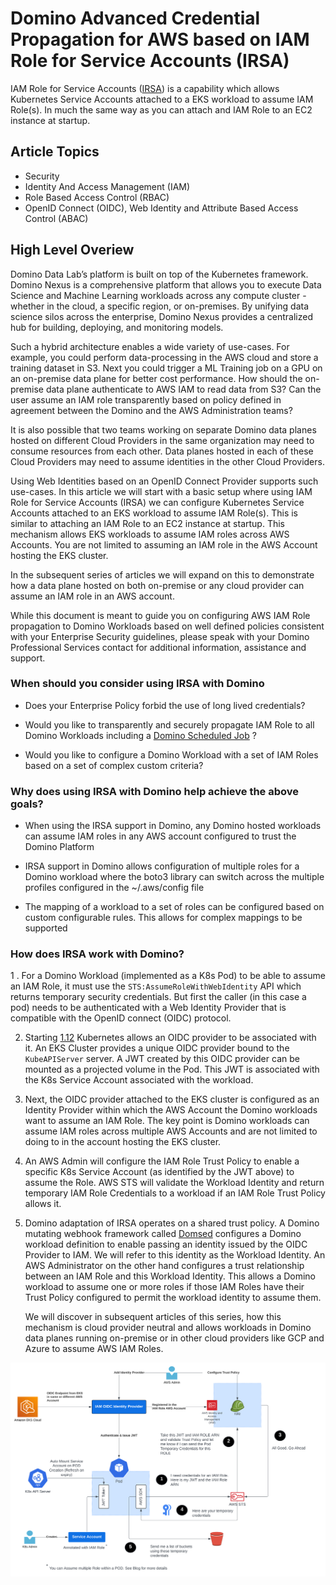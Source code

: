 # Domino Advanced Credential Propagation for AWS based on IAM Role for Service Accounts (IRSA)

IAM Role for Service Accounts ([IRSA](https://docs.aws.amazon.com/eks/latest/userguide/iam-roles-for-service-accounts.html)) is a capability which allows Kubernetes Service Accounts attached to a EKS workload to assume IAM Role(s). In much the same way as you can attach and IAM Role to an EC2 instance at startup.

## Article Topics
 - Security 
 - Identity And Access Management (IAM) 
 - Role Based Access Control (RBAC)
 - OpenID Connect (OIDC), Web Identity and Attribute Based Access Control (ABAC) 

## High Level Overiew

Domino Data Lab’s platform is built on top of the Kubernetes framework. Domino Nexus is a comprehensive platform that 
allows you to execute Data Science and Machine Learning workloads across any compute cluster - whether in the cloud, 
a specific region, or on-premises. By unifying data science silos across the enterprise, Domino Nexus provides a 
centralized hub for building, deploying, and monitoring models. 

Such a hybrid architecture enables a wide variety of use-cases. For example, you could perform data-processing in the
AWS cloud and store a training dataset in S3. Next you could trigger a ML Training job on a GPU on an on-premise 
data plane for better cost performance. How should the on-premise data plane authenticate to AWS IAM to read data 
from S3? Can the user assume an IAM role transparently based on policy defined in agreement between the Domino
and the AWS Administration teams?

It is also possible that two teams working on separate Domino data planes hosted on different Cloud Providers in the
same organization may need to consume resources from each other. Data planes hosted in each of these Cloud Providers 
may need to assume identities in the other Cloud Providers.  

Using Web Identities based on an OpenID Connect Provider supports such use-cases. In this article we will start with a 
basic setup where using IAM Role for Service Accounts (IRSA) we can configure Kubernetes Service Accounts attached to 
an EKS workload to assume IAM Role(s). This is similar to attaching an IAM Role to an EC2 instance at startup. 
This mechanism allows EKS workloads to assume IAM roles across AWS Accounts. You are not limited to assuming an IAM role
in the AWS Account hosting the EKS cluster.

In the subsequent series of articles we will expand on this to demonstrate how a data plane hosted on both on-premise 
or any cloud provider can assume an IAM role in an AWS account.

While this document is meant to guide you on configuring AWS IAM Role propagation to Domino Workloads based on 
well defined policies consistent with your Enterprise Security guidelines, please speak with your Domino Professional 
Services contact for additional information, assistance and support.

### When should you consider using IRSA with Domino

  - Does your Enterprise Policy forbid the use of long lived credentials?
    
  - Would you like to transparently and securely propagate IAM Role to all Domino Workloads including a 
[Domino Scheduled Job](https://docs.dominodatalab.com/en/latest/user_guide/5dce1f/schedule-jobs/) ?
    
  - Would you like to configure a Domino Workload with a set of IAM Roles based on a set of complex custom criteria?


### Why does using IRSA with Domino help achieve the above goals?

  - When using the IRSA support in Domino, any Domino hosted workloads can assume IAM roles in any AWS account configured to
    trust the Domino Platform
    
  - IRSA support in Domino allows configuration of multiple roles for a Domino workload where the boto3 library can 
    switch across the multiple profiles configured in the ~/.aws/config file
    
  - The mapping of a workload to a set of roles can be configured based on custom configurable rules. This allows for 
    complex mappings to be supported

### How does IRSA work with Domino?
 1 . For a Domino Workload (implemented as a K8s Pod) to be able to assume an IAM Role, it must use the 
    `STS:AssumeRoleWithWebIdentity` API which returns temporary security credentials. But first the caller (in this case 
    a pod) needs to be authenticated with a Web Identity Provider that is compatible with the OpenID connect (OIDC) protocol.

 2. Starting [1.12](https://kubernetes.io/docs/concepts/storage/projected-volumes/) Kubernetes allows an OIDC provider
    to be associated with it. An EKS Cluster provides a unique OIDC provider bound to the `KubeAPIServer` server. A JWT 
    created by this OIDC provider can be mounted as a projected volume in the Pod. This JWT is associated with the K8s 
    Service Account associated with the workload. 

3. Next, the OIDC provider attached to the EKS cluster is configured as an Identity Provider within which the AWS Account 
   the Domino workloads want to assume an IAM Role. The key point is Domino workloads can assume IAM roles across multiple
   AWS Accounts and are not limited to doing to in the account hosting the EKS cluster.

4. An AWS Admin will configure the IAM Role Trust Policy to enable a specific K8s Service Account (as identified by the
   JWT above) to assume the Role. AWS STS will validate the Workload Identity and return temporary IAM Role Credentials
   to a workload if an IAM Role Trust Policy allows it.

5. Domino adaptation of IRSA operates on a shared trust policy. A Domino mutating webhook framework called [Domsed](https://github.com/dominodatalab/domino-field-solutions-installations/tree/main/domsed) 
   configures a Domino workload definition to enable passing an identity issued by the OIDC Provider to IAM. We will refer to
   this identity as the Workload Identity. An AWS Administrator on the other hand configures a trust relationship between 
   an IAM Role and this Workload Identity. This allows a Domino workload to assume one or more roles if those IAM Roles
   have their Trust Policy configured to permit the workload identity to assume them.
   
   We will discover in subsequent articles of this series, how this mechanism is cloud provider neutral and allows workloads in Domino 
   data planes running on-premise or in other cloud providers like GCP and Azure to assume AWS IAM Roles. 
   
   
![IRSA Designs](advanced-credential-propagation/irsa/assets/irsa.svg)
